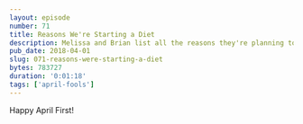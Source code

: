 ```yaml
---
layout: episode
number: 71
title: Reasons We're Starting a Diet
description: Melissa and Brian list all the reasons they're planning to start a diet.
pub_date: 2018-04-01
slug: 071-reasons-were-starting-a-diet
bytes: 783727
duration: '0:01:18'
tags: ['april-fools']
---
```

Happy April First!